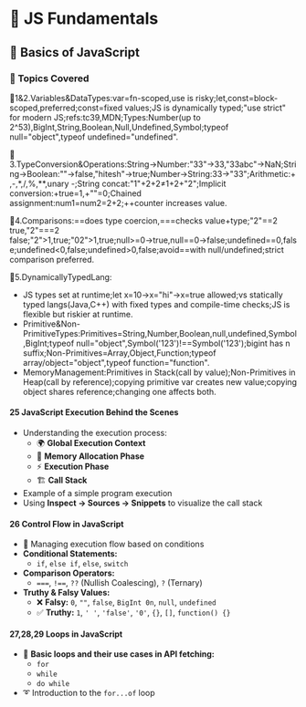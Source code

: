 # 🚀 JS Fundamentals  

## 📌 Basics of JavaScript  

### 📖 Topics Covered  

📘1&2.Variables&DataTypes:var=fn-scoped,use is risky;let,const=block-scoped,preferred;const=fixed values;JS is dynamically typed;"use strict" for modern JS;refs:tc39,MDN;Types:Number(up to 2^53),BigInt,String,Boolean,Null,Undefined,Symbol;typeof null="object",typeof undefined="undefined".

📗3.TypeConversion&Operations:String→Number:"33"→33,"33abc"→NaN;String→Boolean:""→false,"hitesh"→true;Number→String:33→"33";Arithmetic:+,-,*,/,%,**,unary -;String concat:"1"+2+2≠1+2+"2";Implicit conversion:+true=1,+""=0;Chained assignment:num1=num2=2+2;++counter increases value.

📙4.Comparisons:==does type coercion,===checks value+type;"2"==2 true,"2"===2 false;"2">1,true;"02">1,true;null>=0→true,null==0→false;undefined==0,false;undefined<0,false;undefined>0,false;avoid==with null/undefined;strict comparison preferred.

📕5.DynamicallyTypedLang:
- JS types set at runtime;let x=10→x="hi"→x=true allowed;vs statically typed langs(Java,C++) with fixed types and compile-time checks;JS is flexible but riskier at runtime.
- Primitive&Non-PrimitiveTypes:Primitives=String,Number,Boolean,null,undefined,Symbol,BigInt;typeof null="object",Symbol('123')!==Symbol('123');bigint has n suffix;Non-Primitives=Array,Object,Function;typeof array/object="object",typeof function="function".
- MemoryManagement:Primitives in Stack(call by value);Non-Primitives in Heap(call by reference);copying primitive var creates new value;copying object shares reference;changing one affects both.

#### 25 JavaScript Execution Behind the Scenes  
- Understanding the execution process:  
  - 🌍 **Global Execution Context**  
  - 🧠 **Memory Allocation Phase**  
  - ⚡ **Execution Phase**  
  - 🏗️ **Call Stack**  
- Example of a simple program execution  
- Using **Inspect → Sources → Snippets** to visualize the call stack  

#### 26 Control Flow in JavaScript  
- 🎯 Managing execution flow based on conditions  
- **Conditional Statements:**  
  - `if`, `else if`, `else`, `switch`  
- **Comparison Operators:**  
  - `===`, `!==`, `??` (Nullish Coalescing), `?` (Ternary)  
- **Truthy & Falsy Values:**  
  - ❌ **Falsy:** `0`, `""`, `false`, `BigInt 0n`, `null`, `undefined`  
  - ✅ **Truthy:** `1`, `' '`, `'false'`, `'0'`, `{}`, `[]`, `function() {}`  

#### 27,28,29 Loops in JavaScript  
- 🔄 **Basic loops and their use cases in API fetching:**  
  - `for`  
  - `while`  
  - `do while`  
- ➰ Introduction to the `for...of` loop  
